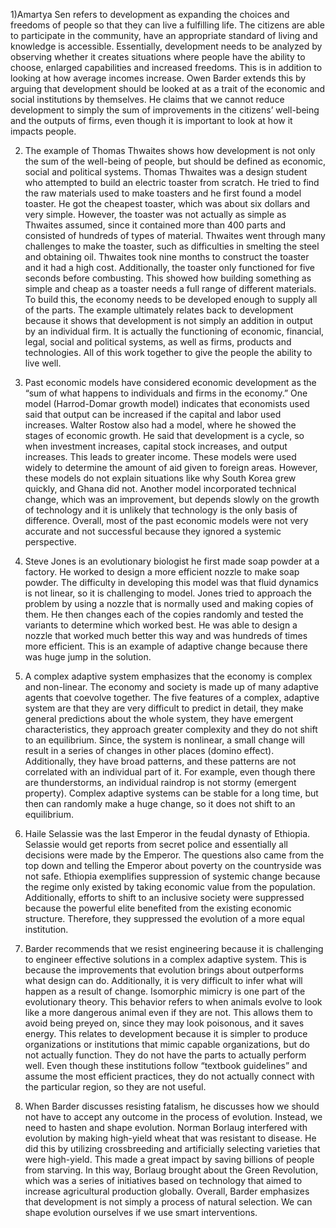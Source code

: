 1)Amartya Sen refers to development as expanding the choices and freedoms of people so that they can live a fulfilling life. The citizens are able to participate in the community, have an appropriate standard of living and knowledge is accessible. Essentially, development needs to be analyzed by observing whether it creates situations where people have the ability to choose, enlarged capabilities and increased freedoms. This is in addition to looking at how average incomes increase. Owen Barder extends this by arguing that development should be looked at as a trait of the economic and social institutions by themselves. He claims that we cannot reduce development to simply the sum of improvements in the citizens’ well-being and the outputs of firms, even though it is important to look at how it impacts people. 

2) The example of Thomas Thwaites shows how development is not only the sum of the well-being of people, but should be defined as economic, social and political systems. Thomas Thwaites was a design student who attempted to build an electric toaster from scratch. He tried to find the raw materials used to make toasters and he first found a model toaster. He got the cheapest toaster, which was about six dollars and very simple. However, the toaster was not actually as simple as Thwaites assumed, since it contained more than 400 parts and consisted of hundreds of types of material. Thwaites went through many challenges to make the toaster, such as difficulties in smelting the steel and obtaining oil. Thwaites took nine months to construct the toaster and it had a high cost. Additionally, the toaster only functioned for five seconds before combusting. This showed how building something as simple and cheap as a toaster needs a full range of different materials. To build this, the economy needs to be developed enough to supply all of the parts. The example ultimately relates back to development because it shows that development is not simply an addition in output by an individual firm. It is actually the functioning of economic, financial, legal, social and political systems, as well as firms, products and technologies. All of this work together to give the people the ability to live well. 

3) Past economic models have considered economic development as the “sum of what happens to individuals and firms in the economy.” One model (Harrod-Domar growth model) indicates that economists used said that output can be increased if the capital and labor used increases. Walter Rostow also had a model, where he showed the stages of economic growth. He said that development is a cycle, so when investment increases, capital stock increases, and output increases. This leads to greater income. These models were used widely to determine the amount of aid given to foreign areas. However, these models do not explain situations like why South Korea grew quickly, and Ghana did not. Another model incorporated technical change, which was an improvement, but depends slowly on the growth of technology and it is unlikely that technology is the only basis of difference. Overall, most of the past economic models were not very accurate and not successful because they ignored a systemic perspective. 

4) Steve Jones is an evolutionary biologist he first made soap powder at a factory. He worked to design a more efficient nozzle to make soap powder. The difficulty in developing this model was that fluid dynamics is not linear, so it is challenging to model. Jones tried to approach the problem by using a nozzle that is normally used and making copies of them. He then changes each of the copies randomly and tested the variants to determine which worked best. He was able to design a nozzle that worked much better this way and was hundreds of times more efficient. This is an example of adaptive change because there was huge jump in the solution.


5) A complex adaptive system emphasizes that the economy is complex and non-linear. The economy and society is made up of many adaptive agents that coevolve together. The five features of a complex, adaptive system are that they are very difficult to predict in detail, they make general predictions about the whole system, they have emergent characteristics, they approach greater complexity and they do not shift to an equilibrium. Since, the system is nonlinear, a small change will result in a series of changes in other places (domino effect). Additionally, they have broad patterns, and these patterns are not correlated with an individual part of it. For example, even though there are thunderstorms, an individual raindrop is not stormy (emergent property). Complex adaptive systems can be stable for a long time, but then can randomly make a huge change, so it does not shift to an equilibrium.  


6) Haile Selassie was the last Emperor in the feudal dynasty of Ethiopia. Selassie would get reports from secret police and essentially all decisions were made by the Emperor. The questions also came from the top down and telling the Emperor about poverty on the countryside was not safe. Ethiopia exemplifies suppression of systemic change because the regime only existed by taking economic value from the population. Additionally, efforts to shift to an inclusive society were suppressed because the powerful elite benefited from the existing economic structure. Therefore, they suppressed the evolution of a more equal institution. 

7) Barder recommends that we resist engineering because it is challenging to engineer effective solutions in a complex adaptive system. This is because the improvements that evolution brings about outperforms what design can do. Additionally, it is very difficult to infer what will happen as a result of change. Isomorphic mimicry is one part of the evolutionary theory. This behavior refers to when animals evolve to look like a more dangerous animal even if they are not. This allows them to avoid being preyed on, since they may look poisonous, and it saves energy. This relates to development because it is simpler to produce organizations or institutions that mimic capable organizations, but do not actually function. They do not have the parts to actually perform well. Even though these institutions follow “textbook guidelines” and assume the most efficient practices, they do not actually connect with the particular region, so they are not useful. 

8) When Barder discusses resisting fatalism, he discusses how we should not have to accept any outcome in the process of evolution. Instead, we need to hasten and shape evolution. Norman Borlaug interfered with evolution by making high-yield wheat that was resistant to disease. He did this by utilizing crossbreeding and artificially selecting varieties that were high-yield. This made a great impact by saving billions of people from starving. In this way, Borlaug brought about the Green Revolution, which was a series of initiatives based on technology that aimed to increase agricultural production globally. Overall, Barder emphasizes that development is not simply a process of natural selection. We can shape evolution ourselves if we use smart interventions. 
